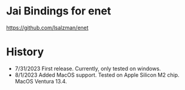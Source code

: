 # Jai Bindings for enet
https://github.com/lsalzman/enet

# History
- 7/31/2023 First release. Currently, only tested on windows.
- 8/1/2023  Added MacOS support. Tested on Apple Silicon M2 chip. MacOS Ventura 13.4.
